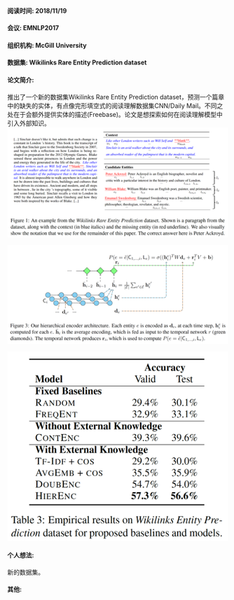 #### 阅读时间: 2018/11/19    
#### 会议:  EMNLP2017  
#### 组织机构: McGill University  
#### 数据集: Wikilinks Rare Entity Prediction dataset  
#### 论文简介:  
推出了一个新的数据集Wikilinks Rare Entity Prediction dataset，预测一个篇章中的缺失的实体，有点像完形填空式的阅读理解数据集CNN/Daily Mail。不同之处在于会额外提供实体的描述(Freebase)。论文是想探索如何在阅读理解模型中引入外部知识。
![image](https://github.com/dengyuning/paper-reading-notes/blob/master/paper_pictures/Wikilinks_Rare_Entity_Prediction_dataset.png?raw=true)  

![image](https://github.com/dengyuning/paper-reading-notes/blob/master/paper_pictures/Rare_Entity_Prediction_model.png?raw=true)  


![image](https://github.com/dengyuning/paper-reading-notes/blob/master/paper_pictures/Rare_Entity_Prediction_baseline.png?raw=true)

#### 个人想法:  
新的数据集。

#### 其他:  
